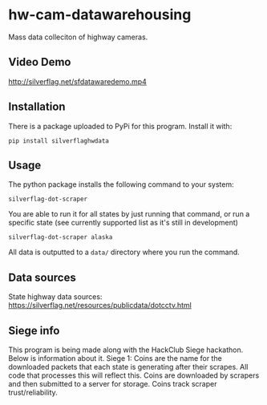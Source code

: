 # hw-cam-datawarehousing
Mass data colleciton of highway cameras.

## Video Demo
http://silverflag.net/sfdatawaredemo.mp4

## Installation
There is a package uploaded to PyPi for this program. Install it with:
```
pip install silverflaghwdata
```

## Usage
The python package installs the following command to your system:
```
silverflag-dot-scraper
```
You are able to run it for all states by just running that command, or run a specific state (see currently supported list as it's still in development)
```
silverflag-dot-scraper alaska
```
All data is outputted to a `data/` directory where you run the command.

## Data sources
State highway data sources: https://silverflag.net/resources/publicdata/dotcctv.html

## Siege info
This program is being made along with the HackClub Siege hackathon. Below is information about it.
Siege 1: Coins are the name for the downloaded packets that each state is generating after their scrapes. All code that processes this will reflect this.
Coins are downloaded by scrapers and then submitted to a server for storage. Coins track scraper trust/reliability.
